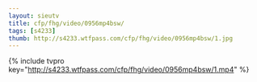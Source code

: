 ```yaml
--- 
layout: sieutv
title: cfp/fhg/video/0956mp4bsw/
tags: [s4233]
thumb: http://s4233.wtfpass.com/cfp/fhg/video/0956mp4bsw/1.jpg
---
```

{% include tvpro key="http://s4233.wtfpass.com/cfp/fhg/video/0956mp4bsw/1.mp4" %} 

